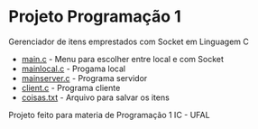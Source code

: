 # Projeto Programação 1
Gerenciador de itens emprestados com Socket em Linguagem C

- [main.c](main.c) - Menu para escolher entre local e com Socket
- [mainlocal.c](mainlocal.c) - Progama local
- [mainserver.c](mainserver.c) - Programa servidor
- [client.c](client.c) - Programa cliente
- [coisas.txt](coisas.txt) - Arquivo para salvar os itens

Projeto feito para materia de Programação 1 IC - UFAL
